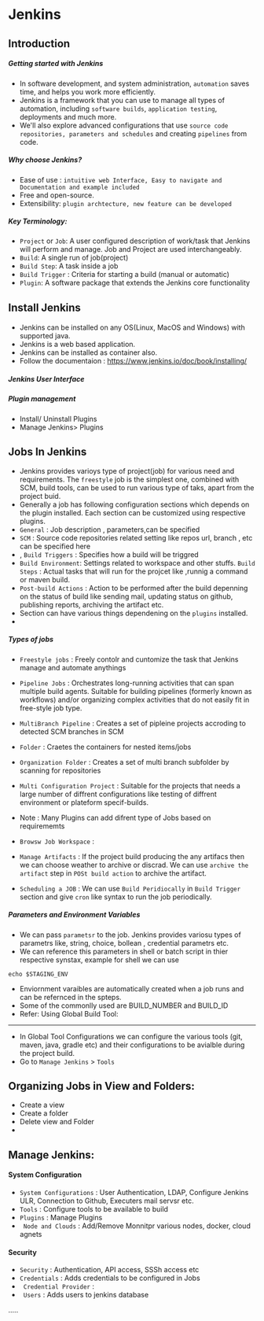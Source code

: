 Jenkins
=======

Introduction
------------
##### Getting started with Jenkins


- In software development, and system administration, `automation` saves time, and helps you work more efficiently. 
- Jenkins is a framework that you can use to manage all types of automation, including `software builds`, `application testing`, deployments and much more. 
-  We'll also explore advanced configurations that use `source code repositories, parameters and schedules` and  creating `pipelines` from code.

##### Why choose Jenkins?
- Ease of use : `intuitive web Interface, Easy to navigate and Documentation and example included`
- Free and open-source.
- Extensibility: `plugin archtecture, new feature can be developed`

##### Key Terminology:
- `Project` or `Job`: A user configured description of work/task that Jenkins will perform and manage. Job and Project are used interchangeably.
- `Build`: A single run of job(project)
- `Build Step`: A task inside a job
- `Build Trigger` : Criteria for starting a build (manual or automatic)
- `Plugin`: A software package that extends the Jenkins core functionality

Install Jenkins
---------------
#### 
- Jenkins can be installed on any OS(Linux, MacOS and Windows) with supported java.
- Jenkins is a web based application.
- Jenkins can be installed as container also.
- Follow the documentaion : https://www.jenkins.io/doc/book/installing/

##### Jenkins User Interface
##### Plugin management
- Install/ Uninstall Plugins 
- Manage Jenkins> Plugins

Jobs In Jenkins
--------------
- Jenkins provides varioys type of project(job) for various need and requirements. The `freestyle` job is the simplest one, combined with SCM, build tools, can be used to run various type of taks, apart from the project buid.
- Generally a job has following configuration sections which depends on the plugin installed. Each section can be customized using respective plugins.
- `General` : Job description , parameters,can be specified
- `SCM` : Source code repositories related setting  like repos url, branch , etc can be specified here
- , `Build Triggers` : Specifies how a build will be triggred
- `Build Environment`: Settings related to workspace and other stuffs. `Build Steps` : Actual tasks that will run for the projcet like ,runnig a command or maven build.
- `Post-build Actions` : Action to be performed after the build depenning on the status of build like sending mail, updating status on github, publishing reports, archiving the artifact etc.
- Section can have various things dependening on the `plugins` installed.
- 
##### Types of jobs
- `Freestyle jobs` : Freely contolr and cuntomize the task that Jenkins manage and automate anythings
- `Pipeline Jobs` : Orchestrates long-running activities that can span multiple build agents. Suitable for building pipelines (formerly known as workflows) and/or organizing complex activities that do not easily fit in free-style job type.
- `MultiBranch Pipeline` : Creates a set of pipleine projects accroding to detected SCM branches in SCM
- `Folder` : Craetes the containers for nested items/jobs
- `Organization Folder` : Creates  a set of multi branch subfolder by scanning for repositories
- `Multi Configuration Project` : Suitable for the projects that needs a large number of diffrent configurations like testing of diffrent environment or plateform specif-builds.
- Note : Many Plugins can add difrent type of Jobs based on requirememts

- `Browsw Job Workspace` :
- `Manage Artifacts` : If the project build producing the any artifacs then we can choose weather to archive or discrad. We can use `archive the artifact` step in `POSt build action` to archive the artifact.
- `Scheduling a JOB` : We can use `Build Peridiocally` in `Build Trigger` section and give `cron` like syntax to run the job periodically.

##### Parameters and Environment Variables
- We can pass `parametsr` to the job. Jenkins provides variosu types of parametrs like, string, choice, bollean , credential parametrs etc.
- We can reference this parameters in shell or batch script in thier respective synstax, example for shell we can use
```
echo $STAGING_ENV
```
- Enviornment varaibles are automatically created when a job runs and can be refernced in the spteps.
- Some of the commonlly used are BUILD_NUMBER and BUILD_ID
- Refer: 
Using Global Build Tool:
------------------------
- In Global Tool Configurations we can configure the various tools (git, maven, java, gradle etc) and their configurations to be avialble during the project build.
- Go to `Manage Jenkins` > `Tools`

Organizing Jobs in View and Folders:
-----------------------------------
- Create a view
- Create a folder
- Delete view and Folder
- 

Manage Jenkins:
--------------
#### System Configuration
- `System Configurations` : User Authentication, LDAP, Configure Jenkins ULR, Connection to Github, Executers mail servsr etc.
- `Tools` : Configure tools to be available to build
- `Plugins` : Manage Plugins
- ` Node and Clouds` : Add/Remove Monnitpr various nodes, docker, cloud agnets

#### Security
- `Security` : Authentication, API access, SSSh access etc
- `Credentials` : Adds credentials to be configured in Jobs
- ` Credential Provider` : 
- ` Users` : Adds users to jenkins database

.....